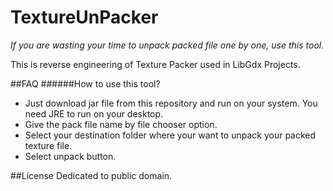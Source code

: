 # TextureUnPacker

*If you are wasting your time to unpack packed file one by one, use this tool.*


This is reverse engineering of Texture Packer used in LibGdx Projects. 


##FAQ
######How to use this tool?
- Just download jar file from this repository and run on your system. You need JRE to run on your desktop.
- Give the pack file name by file chooser option.
- Select your destination folder where your want to unpack your packed texture file.
- Select unpack button.

##License 
Dedicated to public domain.
